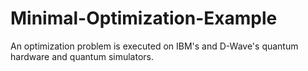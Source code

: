 # Minimal-Optimization-Example
An optimization problem is executed on IBM's and D-Wave's quantum hardware and quantum simulators.
